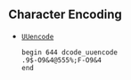 ## Character Encoding
- [`UUencode`](https://www.dcode.fr/uu-encoding)

  ```
  begin 644 dcode_uuencode
  .9$-O9&4@555%;F-O9&4
  end
  ```

